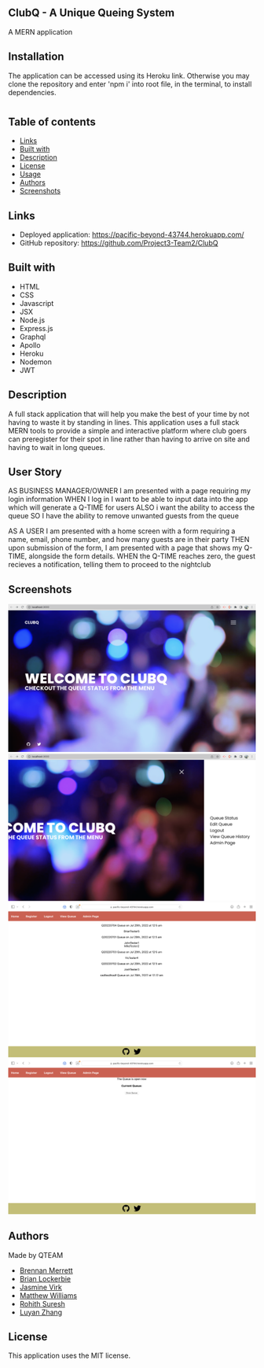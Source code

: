 ## ClubQ - A Unique Queing System

A MERN application

## Installation

The application can be accessed using its Heroku link.  Otherwise you may clone the repository and enter 'npm i' into root file, in the terminal, to install dependencies. 

#



## Table of contents
- [Links](#Links)
- [Built with](#Built-with)
- [Description](#Description)
- [License](#License)
- [Usage](#Usage)
- [Authors](#Authors)
- [Screenshots](#Screenshots)

## Links

- Deployed application: https://pacific-beyond-43744.herokuapp.com/
- GitHub repository: https://github.com/Project3-Team2/ClubQ

## Built with

- HTML
- CSS
- Javascript
- JSX
- Node.js
- Express.js
- Graphql
- Apollo
- Heroku
- Nodemon
- JWT

## Description

A full stack application that will help you make the best of your time by not having to waste it by standing in lines. This application uses a full stack MERN tools to provide a simple and interactive platform where club goers can preregister for their spot in line rather than having to arrive on site and having to wait in long queues.

## User Story
AS BUSINESS MANAGER/OWNER I am presented with a page requiring my login information
WHEN I log in I want to be able to input data into the app which will generate a Q-TIME for users
ALSO i want the ability to access the queue
SO I have the ability to remove unwanted guests from the queue

AS A USER I am presented with a home screen with a form requiring a name, email, phone number, and how many guests are in their party
THEN upon submission of the form, I am presented with a page that shows my Q-TIME, alongside the form details.
WHEN the Q-TIME reaches zero, the guest recieves a notification, telling them to proceed to the nightclub

## Screenshots

![Screenshot](./assets/Screenshots/Screen%20Shot%202022-07-29%20at%209.30.20%20PM.png)
![Screenshot](./assets/Screenshots/Screen%20Shot%202022-07-29%20at%209.30.29%20PM.png)
![Screenshot](./assets/Screenshots/Screen%20Shot%202022-07-29%20at%203.59.44%20PM.png)
![Screenshot](./assets/Screenshots/Screen%20Shot%202022-07-29%20at%203.59.57%20PM.png)

## Authors

Made by QTEAM

- [Brennan Merrett](https://github.com/BrennanJLM)
- [Brian Lockerbie](https://github.com/brianlockerbie)
- [Jasmine Virk](https://github.com/jvirk10)
- [Matthew Williams](https://github.com/mdubb)
- [Rohith Suresh](https://github.com/Rohitsuresh1)
- [Luyan Zhang](https://github.com/Mage1404)


 ## License

This application uses the MIT license.
